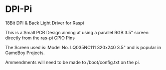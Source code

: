 # DPI-Pi
18Bit DPI &amp; Back Light Driver for Raspi

This is a Small PCB Design aiming at using a parallel RGB 3.5" screen directly from the ras-pi GPIO Pins

The Screen used is: Model No. LQ035NC111 320x240 3.5" and is popular in GameBoy Projects.

Ammendments will need to be made to /boot/config.txt on the pi.
